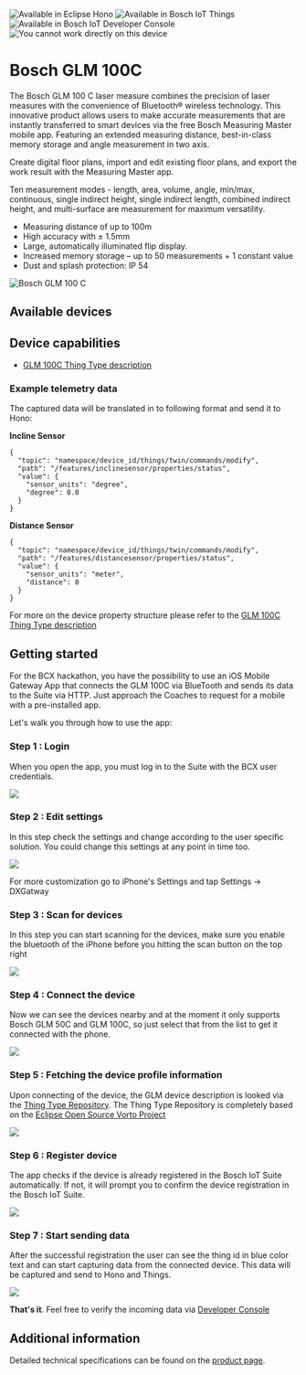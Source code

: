 ![Available in Eclipse Hono](images/shields/Eclipse_Hono-available.png)
![Available in Bosch IoT Things](images/shields/Bosch_IoT_Things-available.png)
![Available in Bosch IoT Developer Console](images/shields/Bosch_IoT_Developer_Console-available.png)
![You cannot work directly on this device](images/shields/Hacking_on_device-not_available.png)

# Bosch GLM 100C 

The Bosch GLM 100 C laser measure combines the precision of laser measures with the convenience of Bluetooth® wireless technology. This innovative product allows users to make accurate measurements that are instantly transferred to smart devices via the free Bosch Measuring Master mobile app. Featuring an extended measuring distance, best-in-class memory storage and angle measurement in two axis.

Create digital floor plans, import and edit existing floor plans, and export the work result with the Measuring Master app.

Ten measurement modes - length, area, volume, angle, min/max, continuous, single indirect height, single indirect length, combined indirect height, and multi-surface are measurement for maximum versatility.

* Measuring distance of up to 100m
* High accuracy with ± 1.5mm
* Large, automatically illuminated flip display.
* Increased memory storage – up to 50 measurements + 1 constant value
* Dust and splash protection: IP 54

![Bosch GLM 100 C](images/GLM100C.png "Bosch GLM 100 C")

## Available devices


## Device capabilities

* [GLM 100C Thing Type description](http://thingtype.bosch-iot-suite.com/#/details/com.bosch.glm/BoschGLM100C/1.0.0)

### Example telemetry data

The captured data will be translated in to following format and send it to Hono:

**Incline Sensor**


	{
	  "topic": "namespace/device_id/things/twin/commands/modify",
	  "path": "/features/inclinesensor/properties/status",
	  "value": {
	    "sensor_units": "degree",
	    "degree": 0.0
	  }
	}



**Distance Sensor**

	{
	  "topic": "namespace/device_id/things/twin/commands/modify",
	  "path": "/features/distancesensor/properties/status",
	  "value": {
	    "sensor_units": "meter",
	    "distance": 0
	  }
	}

For more on the device property structure please refer to the [GLM 100C Thing Type description](http://thingtype.bosch-iot-suite.com/#/details/com.bosch.glm/BoschGLM100C/1.0.0)


## Getting started 

For the BCX hackathon, you have the possibility to use an iOS Mobile Gateway App that connects the GLM 100C via BlueTooth and sends its data to the Suite via HTTP. Just approach the Coaches to request for a mobile with a pre-installed app.

Let's walk you through how to use the app:

### Step 1 : Login

When you open the app, you must log in to the Suite with the BCX user credentials.

![](images/dxgateway/login.gif)

### Step 2 : Edit settings

In this step check the settings and change according to the user specific solution. You could change this settings at any point in time too. 

![](images/dxgateway/edit_settings.gif)

For more customization go to iPhone's Settings and tap  Settings -> DXGatway


### Step 3 : Scan for devices

In this step you can start scanning for the devices, make sure you enable the bluetooth of the iPhone before you hitting the scan button on the top right

![](images/dxgateway/scan_devices.gif)

### Step 4 : Connect the device

Now we can see the devices nearby and at the moment it only supports Bosch GLM 50C and GLM 100C, so just select that from the list to get it connected with the phone.

![](images/dxgateway/connect_glm.gif)

### Step 5 : Fetching the device profile information

Upon connecting of the device, the GLM device description is looked via the [Thing Type Repository](http://thingtype.bosch-iot-suite.com/#/details/com.bosch.glm/BoschGLM100C/1.0.0). The Thing Type Repository is completely based on the [Eclipse Open Source Vorto Project](http://www.eclipse.org/vorto) 

![](images/dxgateway/resolve_device.gif)

### Step 6 : Register device 

The app checks if the device is already registered in the Bosch IoT Suite automatically. If not, it will prompt you to confirm the device registration in the Bosch IoT Suite.

![](images/dxgateway/register_thing.gif)

### Step 7 : Start sending data

After the successful registration the user can see the thing id in blue color text and can start capturing data from the connected device. This data will be captured and send to Hono and Things. 

![](images/dxgateway/start_capture.gif)

**That's it**. Feel free to verify the incoming data via [Developer Console](https://console.bosch-iot-suite.com)


## Additional information

Detailed technical specifications can be found on the [product page](https://www.bosch-professional.com/de/de/glm-100-c-34166-ocs-p/).
